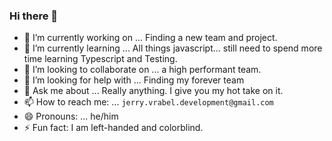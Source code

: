 ### Hi there 👋

- 🔭 I’m currently working on ... Finding a new team and project.
- 🌱 I’m currently learning ... All things javascript... still need to spend more time learning Typescript and Testing.
- 👯 I’m looking to collaborate on ... a high performant team.
- 🤔 I’m looking for help with ... Finding my forever team
- 💬 Ask me about ... Really anything. I give you my hot take on it.
- 📫 How to reach me: ... `jerry.vrabel.development@gmail.com`
- 😄 Pronouns: ... he/him
- ⚡ Fun fact: I am left-handed and colorblind.
